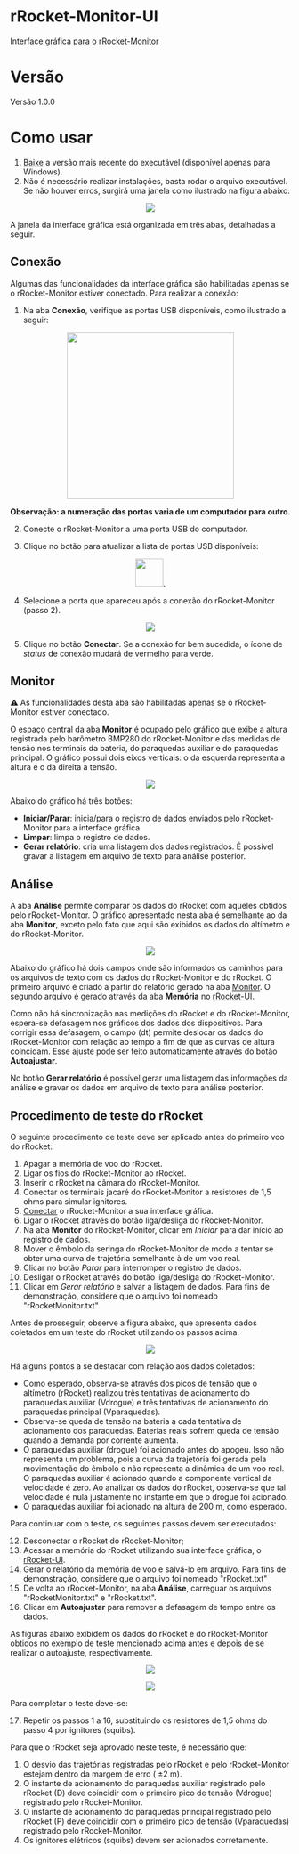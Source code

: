 # rRocket-Monitor-UI
Interface gráfica para o [rRocket-Monitor](https://github.com/gbertoldo/rRocket-Monitor)

# Versão
Versão 1.0.0

# Como usar
1. [Baixe](https://github.com/gbertoldo/rRocket-Monitor-UI/releases) a versão mais recente do executável (disponível apenas para Windows).
1. Não é necessário realizar instalações, basta rodar o arquivo executável. Se não houver erros, surgirá uma janela como ilustrado na figura abaixo:
<p align="center">
<img src="https://github.com/user-attachments/assets/d9c8a878-f264-4b62-bc95-1ba7f56be6de">
</p>

A janela da  interface gráfica está organizada em três abas, detalhadas a seguir.

## Conexão
Algumas das funcionalidades da interface gráfica são habilitadas apenas se o rRocket-Monitor estiver conectado. Para realizar a conexão:
1. Na aba **Conexão**, verifique as portas USB disponíveis, como ilustrado a seguir:
<p align="center">
<img src="https://github.com/user-attachments/assets/caaf5ef6-676d-477b-9f76-0eebcc7bc446" width=300>
</p> 

**Observação: a numeração das portas varia de um computador para outro.**

2. Conecte o rRocket-Monitor a uma porta USB do computador.
   
4. Clique no botão para atualizar a lista de portas USB disponíveis:
<p align="center">
<img src="https://github.com/user-attachments/assets/ef589657-1311-4361-aa65-6f988ca14d4d" width=50>.
</p>

4. Selecione a porta que apareceu após a conexão do rRocket-Monitor (passo 2).
<p align="center">
<img src="https://github.com/user-attachments/assets/1569bac2-ff04-4f5a-9920-1fe8743dad14">
</p>

5. Clique no botão **Conectar**. Se a conexão for bem sucedida, o ícone de _status_ de conexão mudará de vermelho para verde.

## Monitor
⚠️ As funcionalidades desta aba são habilitadas apenas se o rRocket-Monitor estiver conectado.

O espaço central da aba **Monitor** é ocupado pelo gráfico que exibe a altura registrada pelo barômetro BMP280 do rRocket-Monitor e das medidas de tensão nos terminais da bateria, do paraquedas auxiliar e do paraquedas principal. O gráfico possui dois eixos verticais: o da esquerda representa a altura e o da direita a tensão. 
<p align="center">
<img src="https://github.com/user-attachments/assets/a6840e08-8fc2-4dca-8574-b988f150927a">
</p>

Abaixo do gráfico há três botões:
- **Iniciar/Parar**: inicia/para o registro de dados enviados pelo rRocket-Monitor para a interface gráfica.
- **Limpar**: limpa o registro de dados.
- **Gerar relatório**: cria uma listagem dos dados registrados. É possível gravar a listagem em arquivo de texto para análise posterior.
    
## Análise

A aba **Análise** permite comparar os dados do rRocket com aqueles obtidos pelo rRocket-Monitor. O gráfico apresentado nesta aba é semelhante ao da aba **Monitor**, exceto pelo fato que aqui são exibidos os dados do altímetro e do rRocket-Monitor.
<p align="center">
<img src="https://github.com/user-attachments/assets/97167212-8f0c-43a0-a38d-df028ecf2bbc">
</p>

Abaixo do gráfico há dois campos onde são informados os caminhos para os arquivos de texto com os dados do rRocket-Monitor e do rRocket. O primeiro arquivo é criado a partir do relatório gerado na aba [Monitor](#monitor). O segundo arquivo é gerado através da aba **Memória** no [rRocket-UI](https://github.com/gbertoldo/rRocket-UI).

Como não há sincronização nas medições do rRocket e do rRocket-Monitor, espera-se defasagem nos gráficos dos dados dos dispositivos. Para corrigir essa defasagem, o campo (dt) permite deslocar os dados do rRocket-Monitor com relação ao tempo a fim de que as curvas de altura coincidam. Esse ajuste pode ser feito automaticamente através do botão **Autoajustar**.   

No botão **Gerar relatório** é possível gerar uma listagem das informações da análise e gravar os dados em arquivo de texto para análise posterior.

## Procedimento de teste do rRocket

O seguinte procedimento de teste deve ser aplicado antes do primeiro voo do rRocket:

1. Apagar a memória de voo do rRocket.
1. Ligar os fios do rRocket-Monitor ao rRocket.
1. Inserir o rRocket na câmara do rRocket-Monitor.
1. Conectar os terminais jacaré do rRocket-Monitor a resistores de 1,5 ohms para simular ignitores.
1. [Conectar](#conexão) o rRocket-Monitor a sua interface gráfica.
1. Ligar o rRocket através do botão liga/desliga do rRocket-Monitor.
1. Na aba **Monitor** do rRocket-Monitor, clicar em *Iniciar* para dar início ao registro de dados.
1. Mover o êmbolo da seringa do rRocket-Monitor  de modo a tentar se obter uma curva de trajetória semelhante à de um voo real.
1. Clicar no botão *Parar* para interromper o registro de dados.
1. Desligar o rRocket através do botão liga/desliga do rRocket-Monitor.
1. Clicar em *Gerar relatório* e salvar a listagem de dados. Para fins de demonstração, considere que o arquivo foi nomeado "rRocketMonitor.txt"

Antes de prosseguir, observe a figura abaixo, que apresenta dados coletados em um teste do rRocket utilizando os passos acima.
<p align="center">
<img src="https://github.com/user-attachments/assets/55a9f53d-7b7d-4fd9-8d6a-01743717675a">
</p>

Há alguns pontos a se destacar com relação aos dados coletados:

- Como esperado, observa-se através dos picos de tensão que o altímetro (rRocket) realizou três tentativas de acionamento do paraquedas auxiliar (Vdrogue) e três tentativas de acionamento do paraquedas principal (Vparaquedas).
- Observa-se queda de tensão na bateria a cada tentativa de acionamento dos paraquedas. Baterias reais sofrem queda de tensão quando a demanda por corrente aumenta.
- O paraquedas auxiliar (drogue) foi acionado antes do apogeu. Isso não representa um problema, pois a curva da trajetória foi gerada pela movimentação do êmbolo e não representa a dinâmica de um voo real. O paraquedas auxiliar é acionado quando a componente vertical da velocidade é zero. Ao analizar os dados do rRocket, observa-se que tal velocidade é nula justamente no instante em que o drogue foi acionado. 
- O paraquedas auxiliar foi acionado na altura de 200 m, como esperado.

Para continuar com o teste, os seguintes passos devem ser executados:

12. Desconectar o rRocket do rRocket-Monitor;
1. Acessar a memória do rRocket utilizando sua interface gráfica, o [rRocket-UI](https://github.com/gbertoldo/rRocket-UI).
1. Gerar o relatório da memória de voo e salvá-lo em arquivo. Para fins de demonstração, considere que o arquivo foi nomeado "rRocket.txt"
1. De volta ao rRocket-Monitor, na aba **Análise**, carreguar os arquivos "rRocketMonitor.txt" e "rRocket.txt".
1. Clicar em **Autoajustar** para remover a defasagem de tempo entre os dados.

As figuras abaixo exibidem os dados do rRocket e do rRocket-Monitor obtidos no exemplo de teste mencionado acima antes e depois de se realizar o autoajuste, respectivamente.
<p align="center">
<img src="https://github.com/user-attachments/assets/2af57494-e6f8-4d4d-97f3-5cab29c3d5a0">
</p>

<p align="center">
<img src="https://github.com/user-attachments/assets/efefe923-828e-4f9d-a32b-8dc1ecef6605">
</p>
Para completar o teste deve-se:

17. Repetir os passos 1 a 16, substituindo os resistores de 1,5 ohms do passo 4 por ignitores (squibs).

Para que o rRocket seja aprovado neste teste, é necessário que:
1. O desvio das trajetórias registradas pelo rRocket e pelo rRocket-Monitor estejam dentro da margem de erro ( $\pm 2$ m).
1. O instante de acionamento do paraquedas auxiliar registrado pelo rRocket (D) deve coincidir com o primeiro pico de tensão (Vdrogue) registrado pelo rRocket-Monitor.
1. O instante de acionamento do paraquedas principal registrado pelo rRocket (P) deve coincidir com o primeiro pico de tensão (Vparaquedas) registrado pelo rRocket-Monitor.
1. Os ignitores elétricos (squibs) devem ser acionados corretamente.
